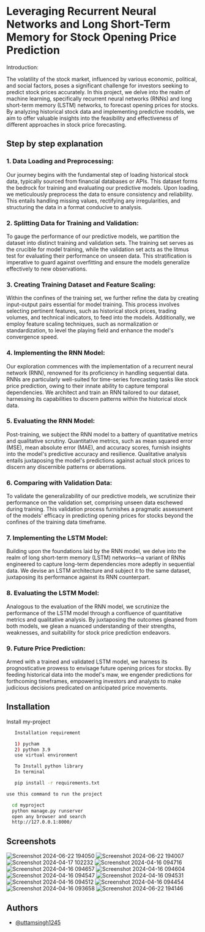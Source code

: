 
#  Leveraging Recurrent Neural Networks and Long Short-Term Memory for Stock Opening Price Prediction

Introduction:

The volatility of the stock market, influenced by various economic, political, and social factors, poses a significant challenge for investors seeking to predict stock prices accurately. In this project, we delve into the realm of machine learning, specifically recurrent neural networks (RNNs) and long short-term memory (LSTM) networks, to forecast opening prices for stocks. By analyzing historical stock data and implementing predictive models, we aim to offer valuable insights into the feasibility and effectiveness of different approaches in stock price forecasting.

## Step by step explanation


### 1. Data Loading and Preprocessing:

Our journey begins with the fundamental step of loading historical stock data, typically sourced from financial databases or APIs. This dataset forms the bedrock for training and evaluating our predictive models. Upon loading, we meticulously preprocess the data to ensure consistency and reliability. This entails handling missing values, rectifying any irregularities, and structuring the data in a format conducive to analysis.

### 2. Splitting Data for Training and Validation:

To gauge the performance of our predictive models, we partition the dataset into distinct training and validation sets. The training set serves as the crucible for model training, while the validation set acts as the litmus test for evaluating their performance on unseen data. This stratification is imperative to guard against overfitting and ensure the models generalize effectively to new observations.

### 3. Creating Training Dataset and Feature Scaling:

Within the confines of the training set, we further refine the data by creating input-output pairs essential for model training. This process involves selecting pertinent features, such as historical stock prices, trading volumes, and technical indicators, to feed into the models. Additionally, we employ feature scaling techniques, such as normalization or standardization, to level the playing field and enhance the model's convergence speed.

### 4. Implementing the RNN Model:

Our exploration commences with the implementation of a recurrent neural network (RNN), renowned for its proficiency in handling sequential data. RNNs are particularly well-suited for time-series forecasting tasks like stock price prediction, owing to their innate ability to capture temporal dependencies. We architect and train an RNN tailored to our dataset, harnessing its capabilities to discern patterns within the historical stock data.

### 5. Evaluating the RNN Model:

Post-training, we subject the RNN model to a battery of quantitative metrics and qualitative scrutiny. Quantitative metrics, such as mean squared error (MSE), mean absolute error (MAE), and accuracy scores, furnish insights into the model's predictive accuracy and resilience. Qualitative analysis entails juxtaposing the model's predictions against actual stock prices to discern any discernible patterns or aberrations.

### 6. Comparing with Validation Data:

To validate the generalizability of our predictive models, we scrutinize their performance on the validation set, comprising unseen data eschewed during training. This validation process furnishes a pragmatic assessment of the models' efficacy in predicting opening prices for stocks beyond the confines of the training data timeframe.

### 7. Implementing the LSTM Model:

Building upon the foundations laid by the RNN model, we delve into the realm of long short-term memory (LSTM) networks—a variant of RNNs engineered to capture long-term dependencies more adeptly in sequential data. We devise an LSTM architecture and subject it to the same dataset, juxtaposing its performance against its RNN counterpart.

### 8. Evaluating the LSTM Model:

Analogous to the evaluation of the RNN model, we scrutinize the performance of the LSTM model through a confluence of quantitative metrics and qualitative analysis. By juxtaposing the outcomes gleaned from both models, we glean a nuanced understanding of their strengths, weaknesses, and suitability for stock price prediction endeavors.

### 9. Future Price Prediction:

Armed with a trained and validated LSTM model, we harness its prognosticative prowess to envisage future opening prices for stocks. By feeding historical data into the model's maw, we engender predictions for forthcoming timeframes, empowering investors and analysts to make judicious decisions predicated on anticipated price movements.



## Installation

Install my-project

```bash
   Installation requirement

   1) pycham
   2) python 3.9
   use virtual environment 

   To Install python library
   In terminal

   pip install -r requirements.txt
```

```bash
use this command to run the project 

  cd myproject
  python manage.py runserver
  open any browser and search 
  http://127.0.0.1:8000/ 
```


## Screenshots
![Screenshot 2024-06-22 194050](https://github.com/chiragpatil73/stock-price-predications/assets/124192305/76da5c73-511b-487b-9c16-f313fdfbead6)
![Screenshot 2024-06-22 194007](https://github.com/chiragpatil73/stock-price-predications/assets/124192305/92b0f5ef-304b-42fa-9577-3c9edec97ffa)
![Screenshot 2024-04-17 102232](https://github.com/chiragpatil73/stock-price-predications/assets/124192305/679436a3-6898-4fb5-b06f-9cea7369054b)
![Screenshot 2024-04-16 094716](https://github.com/chiragpatil73/stock-price-predications/assets/124192305/a1c4b23a-0ce4-4a34-b256-130ca08339fd)
![Screenshot 2024-04-16 094657](https://github.com/chiragpatil73/stock-price-predications/assets/124192305/caf1ff8b-a7e6-49fd-a3be-fe3d5eee640b)
![Screenshot 2024-04-16 094604](https://github.com/chiragpatil73/stock-price-predications/assets/124192305/c8960845-4464-4ecd-bcaa-5e7e0f224884)
![Screenshot 2024-04-16 094547](https://github.com/chiragpatil73/stock-price-predications/assets/124192305/e2c05c04-d390-46ab-8a5f-804de9856836)
![Screenshot 2024-04-16 094531](https://github.com/chiragpatil73/stock-price-predications/assets/124192305/b4e39efe-3d4d-46f2-aac7-573f82ca49cb)
![Screenshot 2024-04-16 094512](https://github.com/chiragpatil73/stock-price-predications/assets/124192305/0316fef9-57ba-4b13-b87b-d9c980ae059c)
![Screenshot 2024-04-16 094454](https://github.com/chiragpatil73/stock-price-predications/assets/124192305/d0c8a288-f48f-4080-bfd0-9770cbf8845a)
![Screenshot 2024-04-16 093658](https://github.com/chiragpatil73/stock-price-predications/assets/124192305/a2db5e9e-83de-4d9f-92a0-804645c69a70)
![Screenshot 2024-06-22 194146](https://github.com/chiragpatil73/stock-price-predications/assets/124192305/c19f418f-a3d8-4b04-8b98-cf02c1ad0048)



## Authors

- [@uttamsingh1245](https://github.com/uttamsingh1245)
